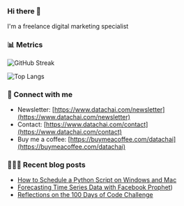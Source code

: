### Hi there 👋
I'm a freelance digital marketing specialist

### 📊 Metrics
![GitHub Streak](https://streak-stats.demolab.com/?user=datachai-rei&theme=icegray&card_height=170&card_width=495&border=e4e2e2)

![Top Langs](https://github-readme-stats.vercel.app/api/top-langs/?username=datachai-rei&layout=compact&theme=graywhite&card_width=495)

### 💌 Connect with me
- Newsletter: [https://www.datachai.com/newsletter](https://www.datachai.com/newsletter)
- Contact: [https://www.datachai.com/contact](https://www.datachai.com/contact)
- Buy me a coffee: [https://buymeacoffee.com/datachai](https://buymeacoffee.com/datachai)

### 👩🏻‍💻 Recent blog posts
- [How to Schedule a Python Script on Windows and Mac](https://www.datachai.com/post/how-to-schedule-a-python-script-to-run-automatically)
- [Forecasting Time Series Data with Facebook Prophet](https://www.datachai.com/post/forecasting-time-series-data-with-facebook-prophet))
- [Reflections on the 100 Days of Code Challenge](https://www.datachai.com/post/reflections-on-the-100-days-of-code-challenge)
